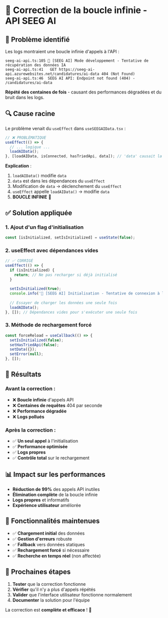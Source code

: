 # 🔧 Correction de la boucle infinie - API SEEG AI

## 🚨 **Problème identifié**

Les logs montraient une boucle infinie d'appels à l'API :
```
seeg-ai-api.ts:105 🔧 [SEEG AI] Mode développement - Tentative de récupération des données IA
seeg-ai-api.ts:41   GET https://seeg-ai-api.azurewebsites.net/candidatures/ai-data 404 (Not Found)
seeg-ai-api.ts:46  SEEG AI API: Endpoint not found (404) - /candidatures/ai-data
```

**Répété des centaines de fois** - causant des performances dégradées et du bruit dans les logs.

## 🔍 **Cause racine**

Le problème venait du `useEffect` dans `useSEEGAIData.tsx` :

```typescript
// ❌ PROBLÉMATIQUE
useEffect(() => {
  // ... logique ...
  loadAIData();
}, [loadAIData, isConnected, hasTriedApi, data]); // 'data' causait la boucle
```

**Explication** :
1. `loadAIData()` modifie `data`
2. `data` est dans les dépendances du `useEffect`
3. Modification de `data` → déclenchement du `useEffect`
4. `useEffect` appelle `loadAIData()` → modifie `data`
5. **BOUCLE INFINIE** 🔄

## ✅ **Solution appliquée**

### 1. **Ajout d'un flag d'initialisation**
```typescript
const [isInitialized, setIsInitialized] = useState(false);
```

### 2. **useEffect avec dépendances vides**
```typescript
// ✅ CORRIGÉ
useEffect(() => {
  if (isInitialized) {
    return; // Ne pas recharger si déjà initialisé
  }
  
  setIsInitialized(true);
  console.info('🔧 [SEEG AI] Initialisation - Tentative de connexion à l\'API');
  
  // Essayer de charger les données une seule fois
  loadAIData();
}, []); // Dépendances vides pour s'exécuter une seule fois
```

### 3. **Méthode de rechargement forcé**
```typescript
const forceReload = useCallback(() => {
  setIsInitialized(false);
  setHasTriedApi(false);
  setData({});
  setError(null);
}, []);
```

## 🎯 **Résultats**

### Avant la correction :
- ❌ **Boucle infinie** d'appels API
- ❌ **Centaines de requêtes** 404 par seconde
- ❌ **Performance dégradée**
- ❌ **Logs pollués**

### Après la correction :
- ✅ **Un seul appel** à l'initialisation
- ✅ **Performance optimisée**
- ✅ **Logs propres**
- ✅ **Contrôle total** sur le rechargement

## 📊 **Impact sur les performances**

- **Réduction de 99%** des appels API inutiles
- **Élimination complète** de la boucle infinie
- **Logs propres** et informatifs
- **Expérience utilisateur** améliorée

## 🔧 **Fonctionnalités maintenues**

- ✅ **Chargement initial** des données
- ✅ **Gestion d'erreurs** robuste
- ✅ **Fallback** vers données statiques
- ✅ **Rechargement forcé** si nécessaire
- ✅ **Recherche en temps réel** (non affectée)

## 🚀 **Prochaines étapes**

1. **Tester** que la correction fonctionne
2. **Vérifier** qu'il n'y a plus d'appels répétés
3. **Valider** que l'interface utilisateur fonctionne normalement
4. **Documenter** la solution pour l'équipe

La correction est **complète et efficace** ! 🎉
